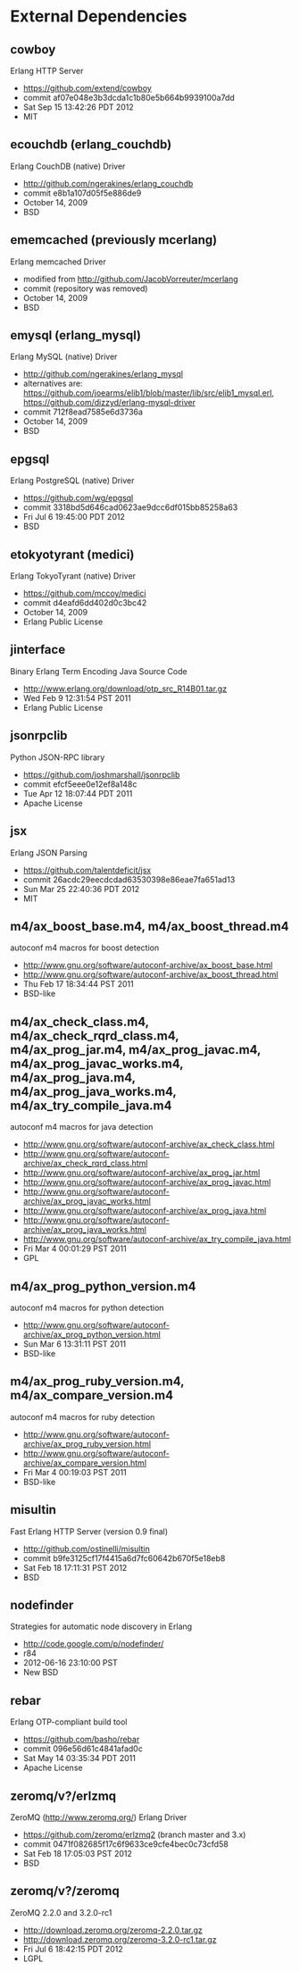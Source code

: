 External Dependencies
=====================

cowboy
-------
Erlang HTTP Server
- https://github.com/extend/cowboy
- commit af07e048e3b3dcda1c1b80e5b664b9939100a7dd
- Sat Sep 15 13:42:26 PDT 2012
- MIT

ecouchdb (erlang_couchdb)
-------------------------
Erlang CouchDB (native) Driver

- http://github.com/ngerakines/erlang_couchdb
- commit e8b1a107d05f5e886de9
- October 14, 2009
- BSD

ememcached (previously mcerlang)
--------------------------------
Erlang memcached Driver

- modified from http://github.com/JacobVorreuter/mcerlang
- commit (repository was removed)
- October 14, 2009
- BSD

emysql (erlang_mysql)
---------------------
Erlang MySQL (native) Driver

- http://github.com/ngerakines/erlang_mysql
- alternatives are: https://github.com/joearms/elib1/blob/master/lib/src/elib1_mysql.erl, https://github.com/dizzyd/erlang-mysql-driver
- commit 712f8ead7585e6d3736a
- October 14, 2009
- BSD

epgsql
------
Erlang PostgreSQL (native) Driver

- https://github.com/wg/epgsql
- commit 3318bd5d646cad0623ae9dcc6df015bb85258a63
- Fri Jul  6 19:45:00 PDT 2012
- BSD

etokyotyrant (medici)
---------------------
Erlang TokyoTyrant (native) Driver

- https://github.com/mccoy/medici
- commit d4eafd6dd402d0c3bc42
- October 14, 2009
- Erlang Public License

jinterface
----------
Binary Erlang Term Encoding Java Source Code

- http://www.erlang.org/download/otp_src_R14B01.tar.gz
- Wed Feb  9 12:31:54 PST 2011
- Erlang Public License

jsonrpclib
----------
Python JSON-RPC library

- https://github.com/joshmarshall/jsonrpclib
- commit efcf5eee0e12ef8a148c
- Tue Apr 12 18:07:44 PDT 2011
- Apache License

jsx
---
Erlang JSON Parsing

- https://github.com/talentdeficit/jsx
- commit 26acdc29eecdcdad63530398e86eae7fa651ad13
- Sun Mar 25 22:40:36 PDT 2012
- MIT

m4/ax_boost_base.m4, m4/ax_boost_thread.m4
------------------------------------------
autoconf m4 macros for boost detection

- http://www.gnu.org/software/autoconf-archive/ax_boost_base.html
- http://www.gnu.org/software/autoconf-archive/ax_boost_thread.html
- Thu Feb 17 18:34:44 PST 2011
- BSD-like

m4/ax_check_class.m4, m4/ax_check_rqrd_class.m4, m4/ax_prog_jar.m4, m4/ax_prog_javac.m4, m4/ax_prog_javac_works.m4, m4/ax_prog_java.m4, m4/ax_prog_java_works.m4, m4/ax_try_compile_java.m4
--------------------------------------------------------------------------------
autoconf m4 macros for java detection

- http://www.gnu.org/software/autoconf-archive/ax_check_class.html
- http://www.gnu.org/software/autoconf-archive/ax_check_rqrd_class.html
- http://www.gnu.org/software/autoconf-archive/ax_prog_jar.html
- http://www.gnu.org/software/autoconf-archive/ax_prog_javac.html
- http://www.gnu.org/software/autoconf-archive/ax_prog_javac_works.html
- http://www.gnu.org/software/autoconf-archive/ax_prog_java.html
- http://www.gnu.org/software/autoconf-archive/ax_prog_java_works.html
- http://www.gnu.org/software/autoconf-archive/ax_try_compile_java.html
- Fri Mar  4 00:01:29 PST 2011
- GPL

m4/ax_prog_python_version.m4
----------------------------
autoconf m4 macros for python detection

- http://www.gnu.org/software/autoconf-archive/ax_prog_python_version.html
- Sun Mar  6 13:31:11 PST 2011
- BSD-like

m4/ax_prog_ruby_version.m4, m4/ax_compare_version.m4
----------------------------------------------------
autoconf m4 macros for ruby detection

- http://www.gnu.org/software/autoconf-archive/ax_prog_ruby_version.html
- http://www.gnu.org/software/autoconf-archive/ax_compare_version.html
- Fri Mar  4 00:19:03 PST 2011
- BSD-like

misultin
--------
Fast Erlang HTTP Server (version 0.9 final)

- http://github.com/ostinelli/misultin
- commit b9fe3125cf17f4415a6d7fc60642b670f5e18eb8
- Sat Feb 18 17:11:31 PST 2012
- BSD

nodefinder
----------
Strategies for automatic node discovery in Erlang

- http://code.google.com/p/nodefinder/
- r84
- 2012-06-16 23:10:00 PST
- New BSD

rebar
-----
Erlang OTP-compliant build tool

- https://github.com/basho/rebar
- commit 096e56d61c4841afad0c
- Sat May 14 03:35:34 PDT 2011
- Apache License

zeromq/v?/erlzmq
----------------
ZeroMQ (http://www.zeromq.org/) Erlang Driver

- https://github.com/zeromq/erlzmq2 (branch master and 3.x)
- commit 0471f082685f17c6f9633ce9cfe4bec0c73cfd58
- Sat Feb 18 17:05:03 PST 2012
- BSD

zeromq/v?/zeromq
----------------
ZeroMQ 2.2.0 and 3.2.0-rc1

- http://download.zeromq.org/zeromq-2.2.0.tar.gz
- http://download.zeromq.org/zeromq-3.2.0-rc1.tar.gz
- Fri Jul  6 18:42:15 PDT 2012
- LGPL

